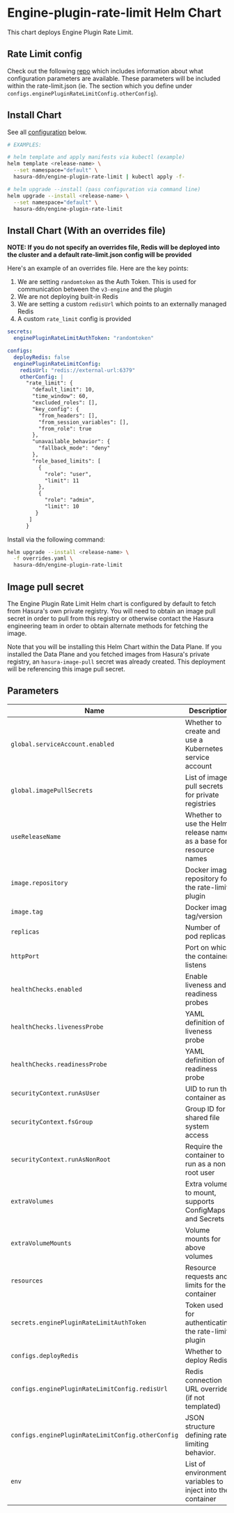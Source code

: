 # Engine-plugin-rate-limit Helm Chart

This chart deploys Engine Plugin Rate Limit.

## Rate Limit config

Check out the following [repo](https://github.com/hasura/engine-plugin-rate-limit/tree/main?tab=readme-ov-file#configuration) which includes information about what configuration
parameters are available.  These parameters will be included within the rate-limit.json (ie.  The section which you define under `configs.enginePluginRateLimitConfig.otherConfig`).

## Install Chart

See all [configuration](#parameters) below.

```bash
# EXAMPLES:

# helm template and apply manifests via kubectl (example)
helm template <release-name> \
  --set namespace="default" \
  hasura-ddn/engine-plugin-rate-limit | kubectl apply -f-

# helm upgrade --install (pass configuration via command line)
helm upgrade --install <release-name> \
  --set namespace="default" \
  hasura-ddn/engine-plugin-rate-limit
```

## Install Chart (With an overrides file)

**NOTE: If you do not specify an overrides file, Redis will be deployed into the cluster and a default rate-limit.json config will be provided**

Here's an example of an overrides file.  Here are the key points:

1. We are setting `randomtoken` as the Auth Token.  This is used for communication between the `v3-engine` and the plugin
2. We are not deploying built-in Redis
3. We are setting a custom `redisUrl` which points to an externally managed Redis
4. A custom `rate_limit` config is provided

```yaml
secrets:
  enginePluginRateLimitAuthToken: "randomtoken"

configs:
  deployRedis: false
  enginePluginRateLimitConfig:
    redisUrl: "redis://external-url:6379"
    otherConfig: |
      "rate_limit": {
        "default_limit": 10,
        "time_window": 60,
        "excluded_roles": [],
        "key_config": {
          "from_headers": [],
          "from_session_variables": [],
          "from_role": true
        },
        "unavailable_behavior": {
          "fallback_mode": "deny"
        },
        "role_based_limits": [
          {
            "role": "user",
            "limit": 11
          },
          {
            "role": "admin",
            "limit": 10
         }
       ]
      }
```

Install via the following command:

```bash
helm upgrade --install <release-name> \
  -f overrides.yaml \
  hasura-ddn/engine-plugin-rate-limit
```

## Image pull secret

The Engine Plugin Rate Limit Helm chart is configured by default to fetch from Hasura's own private registry.  You will need to obtain an image pull secret in order to pull from this registry or otherwise contact the Hasura engineering team in order to obtain alternate methods for fetching the image.

Note that you will be installing this Helm Chart within the Data Plane.  If you installed the Data Plane and you fetched images from Hasura's private registry, an `hasura-image-pull` secret was already created.  This deployment will be referencing this image pull secret.

## Parameters

| Name                                              | Description                                                       | Value                                       |
| ------------------------------------------------- | ----------------------------------------------------------------- | ------------------------------------------- |
| `global.serviceAccount.enabled`                   | Whether to create and use a Kubernetes service account            | `true`                                      |
| `global.imagePullSecrets`                         | List of image pull secrets for private registries                 | `["hasura-image-pull"]`                     |
| `useReleaseName`                                  | Whether to use the Helm release name as a base for resource names | `true`                                      |
| `image.repository`                                | Docker image repository for the rate-limit plugin                 | `gcr.io/hasura-ee/engine-plugin-rate-limit` |
| `image.tag`                                       | Docker image tag/version                                          | `v1.0.0`                                    |
| `replicas`                                        | Number of pod replicas                                            | `"1"`                                       |
| `httpPort`                                        | Port on which the container listens                               | `3000`                                      |
| `healthChecks.enabled`                            | Enable liveness and readiness probes                              | `true`                                      |
| `healthChecks.livenessProbe`                      | YAML definition of liveness probe                                 | Probe block                                 |
| `healthChecks.readinessProbe`                     | YAML definition of readiness probe                                | Probe block                                 |
| `securityContext.runAsUser`                       | UID to run the container as                                       | `10001`                                     |
| `securityContext.fsGroup`                         | Group ID for shared file system access                            | `10001`                                     |
| `securityContext.runAsNonRoot`                    | Require the container to run as a non-root user                   | `true`                                      |
| `extraVolumes`                                    | Extra volumes to mount, supports ConfigMaps and Secrets           | Volume block                                |
| `extraVolumeMounts`                               | Volume mounts for above volumes                                   | VolumeMount block                           |
| `resources`                                       | Resource requests and limits for the container                    | Resource block                              |
| `secrets.enginePluginRateLimitAuthToken`          | Token used for authenticating the rate-limit plugin               | `"randomtoken"`                             |
| `configs.deployRedis`                             | Whether to deploy Redis                                           | `true`                                      |
| `configs.enginePluginRateLimitConfig.redisUrl`    | Redis connection URL override (if not templated)                  | `""`                                        |
| `configs.enginePluginRateLimitConfig.otherConfig` | JSON structure defining rate-limiting behavior.                   | JSON block                                  |
| `env`                                             | List of environment variables to inject into the container        | Env block                                   |
